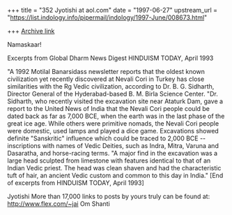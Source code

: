 +++
title = "352 Jyotishi at aol.com"
date = "1997-06-27"
upstream_url = "https://list.indology.info/pipermail/indology/1997-June/008673.html"

+++
[Archive link](https://list.indology.info/pipermail/indology/1997-June/008673.html)

Namaskaar!

Excerpts from
Global Dharm News Digest
HINDUISM TODAY, April 1993

   "A 1992 Motilal Banarsidass newsletter reports that the oldest known
civilization yet recently discovered at Nevali Cori in Turkey has close
similarities with the Rg Vedic civilization, according to Dr. B. G. Sidharth,
Director General of the Hyderabad-based B. M. Birla Science Center.
   "Dr. Sidharth, who recently visited the excavation site near Ataturk Dam,
gave a report to the United News of India that the Nevali Cori people could
be dated back as far as 7,000 BCE, when the earth was in the last phase of
the great ice age.  While others were primitive nomads, the Nevali Cori
people were domestic, used lamps and played a dice game.  Excavations showed
definite "Sanskritic" influence which could be traced to 2,000 BCE --
inscriptions with names of Vedic Deities, such as Indra, Mitra, Varuna and
Dasaratha, and horse-racing terms.
   "A major find in the excavation was a large head sculpted from limestone
with features identical to that of an Indian Vedic priest.  The head was
clean shaven and had the characteristic tuft of hair, an ancient Vedic custom
and common to this day in India."
   [End of excerpts from HINDUISM TODAY, April 1993]

Jyotishi
More than 17,000 links to posts by yours truly can be found at:
  http://www.flex.com/~jai
Om Shanti





